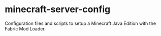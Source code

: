 # minecraft-server-config

Configuration files and scripts to setup a Minecraft Java Edition with the Fabric Mod Loader.